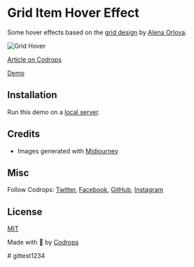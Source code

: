 # Grid Item Hover Effect

Some hover effects based on the [grid design](https://dribbble.com/shots/21567003-SOTA-Branding) by [Alena Orlova](https://dribbble.com/Al_Eagle).

![Grid Hover](https://tympanus.net/codrops/wp-content/uploads/2023/09/griditemhover.gif?x39121)

[Article on Codrops](https://tympanus.net/codrops/?p=73537)

[Demo](http://tympanus.net/Development/GridItemHoverEffect/)

## Installation

Run this demo on a [local server](https://developer.mozilla.org/en-US/docs/Learn/Common_questions/Tools_and_setup/set_up_a_local_testing_server).

## Credits

- Images generated with [Midjourney](https://midjourney.com)

## Misc

Follow Codrops: [Twitter](http://www.twitter.com/codrops), [Facebook](http://www.facebook.com/codrops), [GitHub](https://github.com/codrops), [Instagram](https://www.instagram.com/codropsss/)

## License
[MIT](LICENSE)

Made with :blue_heart:  by [Codrops](http://www.codrops.com)





#   g i t t e s t 1 2 3 4  
 